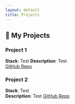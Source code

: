 ```yaml
---
layout: default
title: Projects
---
```


## 🔧 My Projects

### Project 1

**Stack**: Test
**Description**: Test  
[GitHub Repo](https://github.com/)

### Project 2

**Stack**: Test  
**Description**: Test
[GitHub Repo](https://github.com/)
